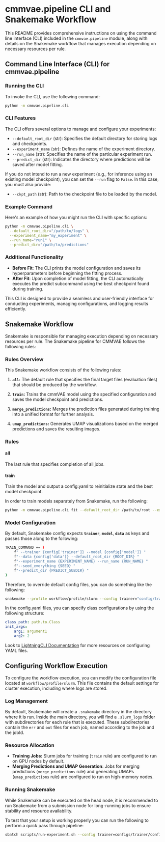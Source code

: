
# cmmvae.pipeline CLI and Snakemake Workflow

This README provides comprehensive instructions on using the command line interface (CLI) included in the `cmmvae.pipeline` module, along with details on the Snakemake workflow that manages execution depending on necessary resources per rule.

## Command Line Interface (CLI) for cmmvae.pipeline

### Running the CLI

To invoke the CLI, use the following command:

```bash
python -m cmmvae.pipeline.cli
```

### CLI Features

The CLI offers several options to manage and configure your experiments:

- `--default_root_dir` (str): Specifies the default directory for storing logs and checkpoints.
- `--experiment_name` (str): Defines the name of the experiment directory.
- `--run_name` (str): Specifies the name of the particular experiment run.
- `--predict_dir` (str): Indicates the directory where predictions will be saved after model fitting.

If you do not intend to run a new experiment (e.g., for inference using an existing model checkpoint), you can set the `--run` flag to `False`. In this case, you must also provide:

- `--ckpt_path` (str): Path to the checkpoint file to be loaded by the model.

### Example Command

Here's an example of how you might run the CLI with specific options:

```bash
python -m cmmvae.pipeline.cli \
  --default_root_dir="/path/to/logs" \
  --experiment_name="my_experiment" \
  --run_name="run1" \
  --predict_dir="/path/to/predictions"
```

### Additional Functionality

- **Before Fit**: The CLI prints the model configuration and saves its hyperparameters before beginning the fitting process.
- **After Fit**: Upon completion of model fitting, the CLI automatically executes the predict subcommand using the best checkpoint found during training.

This CLI is designed to provide a seamless and user-friendly interface for conducting experiments, managing configurations, and logging results efficiently.

## Snakemake Workflow

Snakemake is responsible for managing execution depending on necessary resources per rule. The Snakemake pipeline for CMMVAE follows the following rules:

### Rules Overview

This Snakemake workflow consists of the following rules:

1. **`all`:** The default rule that specifies the final target files (evaluation files) that should be produced by the workflow.

2. **`train`:** Trains the cmmVAE model using the specified configuration and saves the model checkpoint and predictions.

3. **`merge_predictions`:** Merges the prediction files generated during training into a unified format for further analysis.

4. **`umap_predictions`:** Generates UMAP visualizations based on the merged predictions and saves the resulting images.

### Rules

#### all
The last rule that specifies completion of all jobs.

#### train
Train the model and output a config.yaml to reinitialize state and the best model checkpoint.

In order to train models separately from Snakemake, run the following:

```bash
python -m cmmvae.pipeline.cli fit --default_root_dir /path/to/root --experiment_name experiment_name --run_name run_name ...
```

### Model Configuration

By default, Snakemake config expects **`trainer`**, **`model`**, **`data`** as keys and passes those along to the following:

```bash
TRAIN_COMMAND += (
    f" --trainer {config['trainer']} --model {config['model']} "
    f"--data {config['data']} --default_root_dir {ROOT_DIR} "
    f"--experiment_name {EXPERIMENT_NAME} --run_name {RUN_NAME} "
    f"--seed_everything {SEED} "
    f"--predict_dir {PREDICT_SUBDIR} "
)
```

Therefore, to override default config files, you can do something like the following:

```bash
snakemake --profile workflow/profile/slurm --config trainer="config/trainer/config.yaml --trainer.max_epochs 1"
```

In the config.yaml files, you can specify class configurations by using the following structure:

```yaml
class_path: path.to.Class
init_args:
    arg1: argument1
    arg2: 2
```

Look to [LightningCLI Documentation](https://lightning.ai/docs/pytorch/stable/cli/lightning_cli_advanced.html) for more resources on configuring YAML files.

## Configuring Workflow Execution

To configure the workflow execution, you can modify the configuration file located at `workflow/profile/slurm`. This file contains the default settings for cluster execution, including where logs are stored.

### Log Management

By default, Snakemake will create a `.snakemake` directory in the directory where it is run. Inside the main directory, you will find a `.slurm_logs` folder with subdirectories for each rule that is executed. These subdirectories contain the `err` and `out` files for each job, named according to the job and the jobId.

### Resource Allocation

- **Training Jobs:** Slurm jobs for training (`train` rule) are configured to run on GPU nodes by default.
- **Merging Predictions and UMAP Generation:** Jobs for merging predictions (`merge_predictions` rule) and generating UMAPs (`umap_predictions` rule) are configured to run on high-memory nodes.

### Running Snakemake

While Snakemake can be executed on the head node, it is recommended to run Snakemake from a submission node for long-running jobs to ensure stability and resource availability.

To test that your setup is working properly you can run the following to perform a quick pass through pipeline:
```bash
sbatch scripts/run-experiment.sh --config trainer=configs/trainer/config.test.yaml experiment_name=testing run_name=quick_test
```